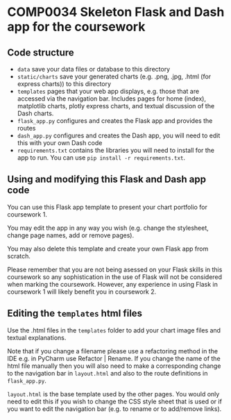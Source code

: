 # COMP0034 Skeleton Flask and Dash app for the coursework

## Code structure
- `data` save your data files or database to this directory
- `static/charts` save your generated charts (e.g. .png, .jpg, .html (for express charts)) to this directory
- `templates` pages that your web app displays, e.g. those that are accessed via the navigation bar. Includes pages for home (index), matplotlib charts, plotly express charts, and textual discussion of the Dash charts.
- `flask_app.py` configures and creates the Flask app and provides the routes
- `dash_app.py` configures and creates the Dash app, you will need to edit this with your own Dash code
- `requirements.txt` contains the libraries you will need to install for the app to run. You can use `pip install -r requirements.txt`.

## Using and modifying this Flask and Dash app code
You can use this Flask app template to present your chart portfolio for coursework 1.

You may edit the app in any way you wish (e.g. change the stylesheet, change page names, add or remove pages).

You may also delete this template and create your own Flask app from scratch. 

Please remember that you are not being asessed on your Flask skills in this coursework so any sophistication in the use of Flask will not be considered when marking the coursework. 
However, any experience in using Flask in coursework 1 will likely benefit you in coursework 2.

## Editing the `templates` html files
Use the .html files in the `templates` folder to add your chart image files and textual explanations.

Note that if you change a filename please use a refactoring method in the IDE e.g. in PyCharm use Refactor | Rename. If you change the name of the html file manually then you will also need to make a corresponding change to the navigation bar in `layout.html` and also to the route definitions in `flask_app.py`.

`layout.html` is the base template used by the other pages. You would only need to edit this if you wish to change the CSS style sheet that is used or if you want to edit the navigation bar (e.g. to rename or to add/remove links).

